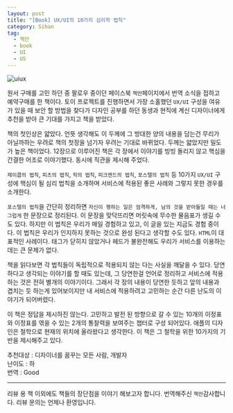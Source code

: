 ```yaml
---
layout: post
title: "[Book] UX/UI의 10가지 심리학 법칙"
category: Sihan
tag:
  - 책만
  - book
  - UI
  - US
---
```


![uiux](https://sihan-son.github.io/public/book/chaekman/uiux.jpg)

원서 구매를 고민 하던 중 팔로우 중이던 페이스북 `책만`페이지에서 번역 소식을 접하고 예약구매를 한 책이다. 토이 프로젝트를 진행하면서 가장 소홀했던 `UX/UI` 구성을 여유가 있을 때 보안 할 방법을 찾다가 디자인 공부를 하던 동생과 현직에 계신 디자이너에게 추천을 받아 큰 기대를 가지고 책을 받았다.

책의 첫인상은 얇았다. 언뜻 생각해도 이 두께에 그 방대한 양의 내용을 담는건 무리가 아닐까하는 우려로 책의 첫장을 넘기자 우려는 기대로 바뀌었다. 두께는 얇았지만 밀도가 높은 책이었다. 12장으로 이루어진 책은 각 장에서 이야기를 빙빙 돌리지 않고 핵심을 간결한 어조로 이야기했다. 동시에 직관을 제시해 주었다.

`제이콥의 법칙`, `피츠의 법칙`, `힉의 법칙`, `피크엔드의 법칙`, `포스텔의 법칙` 등 10가지 `UX/UI` 구성에 핵심이 될 심리 법칙을 소개하며 서비스에 적용된 좋은 사례와 그렇지 못한 경우를 소개한다.

`포스텔의 법칙`을 간단히 정리하면 `자신이 행하는 일은 엄격하게, 남의 것을 받아들일 때는 너그럽게` 한 문장으로 정리된다. 이 문장을 맞닥뜨리면 머릿속에 무수한 물음표가 생길 수도 있다. 하지만 이 법칙은 우리가 매일 경험하고 있고, 이 글을 있는 지금도 경험 중이다. 이 법칙은 우리가 인지하지 못하는 것으로 완성 된다고 생각할 수도 있다. `HTML`이 대표적인 사례이다. 태그가 닫히지 않았거나 헤드가 불완전해도 우리가 서비스를 이용하는데는 큰 문제가 없다.

책을 읽다보면 각 법칙들이 독립적으로 적용되지 않는 다는 사실을 깨달을 수 있다. 당연하다고 생각되는 이야기를 할 때도 있는데, 그 당연한걸 언어로 정리하고 서비스에 적용하는 것은 전혀 별개의 이야기이다. 그래서 각 장의 내용이 당연한 듯하고 앞의 내용과 겹치는 듯 하는게 있어보이지만 내 서비스에 적용하려고 고민하는 순간 다른 난도의 이야기가 되어버렸다.

이 책은 정답을 제시하진 않는다. 고민하고 발전 된 방향으로 갈 수 있는 10개의 이정표와 이정표를 엮을 수 있는 2개의 통찰력을 보여주는 챕터로 구성 되어있다. 애플의 디자인은 철학으로 현재의 위치에 올라왔다고 생각한다. 이 책은 그 철학을 위한 10가지의 기반을 제시해주고 있다.

추천대상 : 디자이너를 꿈꾸는 모든 사람, 개발자  
난이도 : 하  
번역 : Good

---

리뷰 용 책 이외에도 책들의 장단점을 이야기 해보고자 합니다. 번역해주신 `책만`감사합니다. 리뷰 문의는 언제나 환영입니다.

